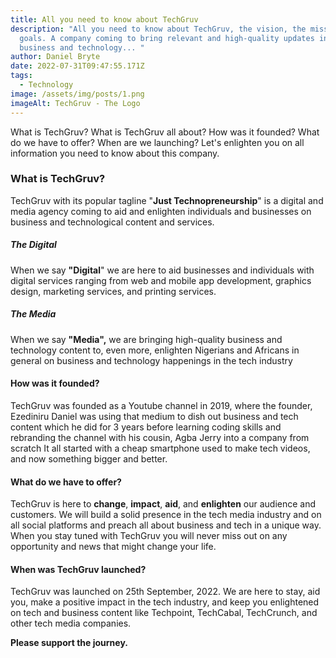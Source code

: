 ```yaml
---
title: All you need to know about TechGruv
description: "All you need to know about TechGruv, the vision, the mission, and
  goals. A company coming to bring relevant and high-quality updates insights on
  business and technology... "
author: Daniel Bryte
date: 2022-07-31T09:47:55.171Z
tags:
  - Technology
image: /assets/img/posts/1.png
imageAlt: TechGruv - The Logo
---
```

What is TechGruv? What is TechGruv all about?  How was it founded? What do we have to offer? When are we launching?  Let's enlighten you on all information you need to know about this company.

### What is TechGruv?

TechGruv with its popular tagline "**Just Technopreneurship**" is a digital and media agency coming to aid and enlighten individuals and businesses on business and technological content and services. 

##### The Digital

When we say **"Digital**" we are here to aid businesses and individuals with digital services ranging from web and mobile app development, graphics design, marketing services, and printing services.

##### The Media

When we say **"Media",** we are bringing high-quality business and technology content to, even more, enlighten Nigerians and Africans in general on business and technology happenings in the tech industry

#### How was it founded?

TechGruv was founded as a Youtube channel in 2019, where the founder, Ezediniru Daniel was using that medium to dish out business and tech content which he did for 3 years before learning coding skills and rebranding the channel with his cousin, Agba Jerry into a company from scratch It all started with a cheap smartphone used to make tech videos, and now something bigger and better.

#### What do we have to offer?

TechGruv is here to **change**, **impact**, **aid**, and **enlighten** our audience and customers. We will build a solid presence in the tech media industry and on all social platforms and preach all about business and tech in a unique way. When you stay tuned with TechGruv you will never miss out on any opportunity and news that might change your life. 

#### When was TechGruv launched?

TechGruv was launched on 25th September, 2022. We are here to stay, aid you, make a positive impact in the tech industry, and keep you enlightened on tech and business content like Techpoint, TechCabal, TechCrunch, and other tech media companies.

**P﻿lease support the journey.**